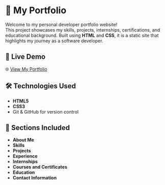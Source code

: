 # 💼 My Portfolio

Welcome to my personal developer portfolio website!  
This project showcases my skills, projects, internships, certifications, and educational background. Built using **HTML** and **CSS**, it is a static site that highlights my journey as a software developer.

## 🚀 Live Demo
🌐 [View My Portfolio](http://127.0.0.1:5500/index.html)


## 🛠️ Technologies Used

- **HTML5**
- **CSS3**
- Git & GitHub for version control

## 📂 Sections Included

- **About Me**
- **Skills**
- **Projects**
- **Experience**
- **Internships**
- **Courses and Certificates**
- **Education**
- **Contact Information**
